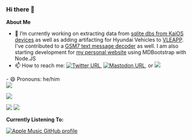 ### Hi there 👋



**About Me**

- 🔭 I’m currently working on extracting data from [sqlite dbs from KaiOS devices](https://github.com/joedinsmoor/sqlite_scraper) as well as adding artifacting for Hyundai Vehicles to [VLEAPP](https://github.com/abrignoni/VLEAPP). I've contributed to a [GSM7 text message decoder](https://github.com/phoenixrising1800/Brew-OS-Parser) as well. I am also starting development for [my personal website](https://github.com/joedinsmoor/dinsmoor.io) using MDBootstrap with Node.JS
- 📫 How to reach me: [![Twitter URL](https://img.shields.io/twitter/url/https/twitter.com/joedinsmoor.svg?style=social&label=Follow%20%40joedinsmoor)](https://twitter.com/joedinsmoor), [![Mastodon URL](https://img.shields.io/badge/Mastodon-Follow%20on%20Mastodon-red)](https://infosec.exchange/@joedinsmoor), or <a href="https://www.linkedin.com/in/joseph-dinsmoor/">
    <img src="https://img.shields.io/badge/-Linkedin-blue?style=flat-square&logo=linkedin">
</a>
- 😄 Pronouns: he/him <br>
  <a href="https://github.com/joedinsmoor">
    <img src="https://github-stats-alpha.vercel.app/api?username=joedinsmoor&cc=22272e&tc=37BCF6&ic=fff&bc=0000">
</a>



![](http://github-profile-summary-cards.vercel.app/api/cards/profile-details?username=joedinsmoor&theme=dracula) 

![](http://github-profile-summary-cards.vercel.app/api/cards/repos-per-language?username=joedinsmoor&theme=dracula) 
![](http://github-profile-summary-cards.vercel.app/api/cards/most-commit-language?username=joedinsmoor&theme=dracula)

**Currently Listening To:**

[![Apple Music GitHub profile](https://music-profile.rayriffy.com/theme/dark.svg?uid=000374.3682d1f8e273430396cbbc2e1e4353d8.1830)](https://github.com/rayriffy/apple-music-github-profile)
